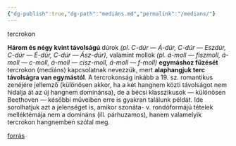 ```yaml
---
{"dg-publish":true,"dg-path":"mediáns.md","permalink":"/medians/"}
---
```


tercrokon

**Három és négy kvint távolságú** dúrok *(pl. C-dúr — Á-dúr, C-dúr — Eszdúr,
C-dúr — É-dúr, C-dúr — Ász-dúr)*, valamint mollok *(pl. á-moll — fiszmoll,
á-moll — c-moll, á-moll — cisz-moll, á-moll — f-moll)* **egymáshoz fűzését**
tercrokon (mediáns) kapcsolatnak nevezzük, mert **alaphangjuk terc távolságra
van egymástól**. A tercrokonság inkább a 19. sz. romantikus zenéjére
jellemző (különösen akkor, ha a két hangnem közti távolságot nem hidalja át
az új hangnem dominánsa), de a bécsi klasszikusok — különösen Beethoven —
későbbi műveiben erre is gyakran találunk példát. Ide sorolhatjuk azt a jelenséget
is, amikor szonáta- v. rondóformájú tételek melléktémája nem a domináns
(ill. párhuzamos), hanem valamelyik tercrokon hangnemben szólal meg.

[forrás](https://www.google.com/url?sa=t&rct=j&q=&esrc=s&source=web&cd=&cad=rja&uact=8&ved=2ahUKEwiM2aiEg_b6AhWK7aQKHe_QAA4QFnoECA0QAQ&url=http%3A%2F%2Facta.bibl.u-szeged.hu%2F17505%2F1%2Ftanarkepzo_1963_1_339-355.pdf&usg=AOvVaw2SWOGGCohtP6Lx_eHzd1fV)